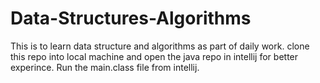 # Data-Structures-Algorithms
This is to learn data structure and algorithms as part of daily work.
clone this repo into local machine and open the java repo in intellij for better experince.
Run the main.class file from intellij.
